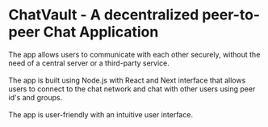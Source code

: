 # ChatVault - A decentralized peer-to-peer Chat Application

The app allows users to communicate with each other securely, without the need of a central server or a third-party service.
<br />
<br />
The app is built using Node.js with React and Next interface that allows users to connect to the chat network and chat with other users using peer id's and groups.
<br />
<br />
The app is user-friendly with an intuitive user interface.
